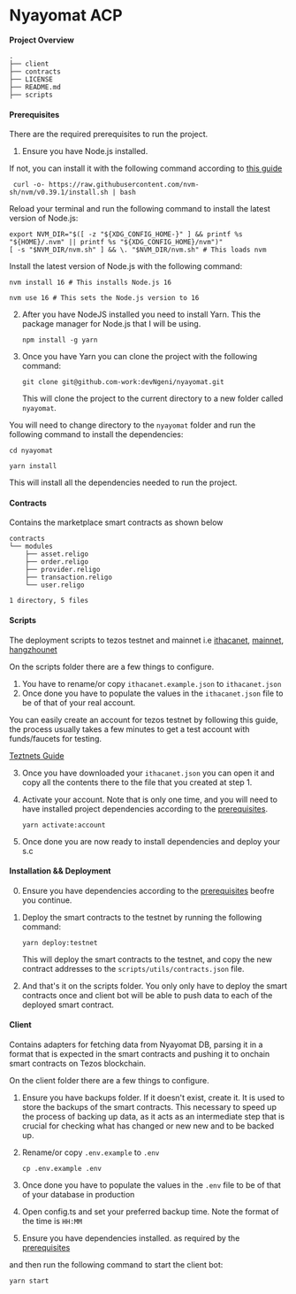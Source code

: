 # Nyayomat ACP

**Project Overview**
```
.
├── client
├── contracts
├── LICENSE
├── README.md
├── scripts
```
#### Prerequisites

There are the required prerequisites to run the project.

1. Ensure you have Node.js installed.

If not, you can install it with the following command according to [this guide](https://github.com/nvm-sh/nvm)

```
 curl -o- https://raw.githubusercontent.com/nvm-sh/nvm/v0.39.1/install.sh | bash
```

Reload your terminal and run the following command to install the latest version of Node.js:

```
export NVM_DIR="$([ -z "${XDG_CONFIG_HOME-}" ] && printf %s "${HOME}/.nvm" || printf %s "${XDG_CONFIG_HOME}/nvm")"
[ -s "$NVM_DIR/nvm.sh" ] && \. "$NVM_DIR/nvm.sh" # This loads nvm
```

Install the latest version of Node.js with the following command:

```
nvm install 16 # This installs Node.js 16

nvm use 16 # This sets the Node.js version to 16
```

2. After you have NodeJS installed you need to install Yarn. This the package manager for Node.js that I will be using.

   ```
   npm install -g yarn
   ```

3. Once you have Yarn you can clone the project with the following command:

   ```
   git clone git@github.com-work:devNgeni/nyayomat.git
   ```

   This will clone the project to the current directory to a new folder called `nyayomat`.

You will need to change directory to the `nyayomat` folder and run the following command to install the dependencies:

```
cd nyayomat

yarn install
```

This will install all the dependencies needed to run the project.

#### Contracts

Contains the marketplace smart contracts as shown below

```
contracts
└── modules
    ├── asset.religo
    ├── order.religo
    ├── provider.religo
    ├── transaction.religo
    └── user.religo

1 directory, 5 files
```

#### Scripts

The deployment scripts to tezos testnet and mainnet i.e [ithacanet](https://ithacanet.tzkt.io/), [mainnet](https://tzkt.io/), [hangzhounet](https://hangzhounet.tzkt.io/)

On the scripts folder there are a few things to configure.

1. You have to rename/or copy `ithacanet.example.json` to `ithacanet.json`
2. Once done you have to populate the values in the `ithacanet.json` file to be of that of your real account.

You can easily create an account for tezos testnet by following this guide, the process usually takes a few minutes to get a test account with funds/faucets for testing.

[Teztnets Guide](https://teztnets.xyz/ithacanet-faucet)

3. Once you have downloaded your `ithacanet.json` you can open it and copy all the contents there to the file that you created at step 1.
4. Activate your account. Note that is only one time, and you will need to have installed project dependencies according to the [prerequisites](#prerequisites).

   ```
   yarn activate:account
   ```

5. Once done you are now ready to install dependencies and deploy your s.c

#### Installation && Deployment

0. Ensure you have dependencies according to the [prerequisites](#prerequisites) beofre you continue.
1. Deploy the smart contracts to the testnet by running the following command:

   ```
   yarn deploy:testnet
   ```

   This will deploy the smart contracts to the testnet, and copy the new contract addresses to the `scripts/utils/contracts.json` file.

2. And that's it on the scripts folder. You only only have to deploy the smart contracts once and client bot will be able to push data to each of the deployed smart contract.

#### Client

Contains adapters for fetching data from Nyayomat DB, parsing it in a format that is expected in the smart contracts and pushing it to onchain smart contracts on Tezos blockchain.

On the client folder there are a few things to configure.

1. Ensure you have backups folder. If it doesn't exist, create it. It is used to store the backups of the smart contracts. This necessary to speed up the process of backing up data, as it acts as an intermediate step that is crucial for checking what has changed or new new and to be backed up.
2. Rename/or copy `.env.example` to `.env`

   ```
   cp .env.example .env
   ```

3. Once done you have to populate the values in the `.env` file to be of that of your database in production
4. Open config.ts and set your preferred backup time. Note the format of the time is `HH:MM`
5. Ensure you have dependencies installed. as required by the [prerequisites](#prerequisites)

and then run the following command to start the client bot:

```yarn start```
